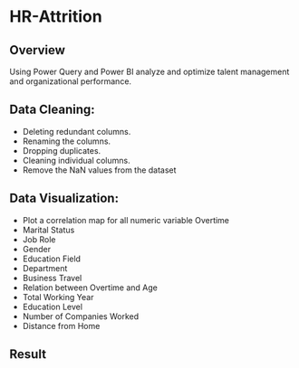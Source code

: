 # HR-Attrition

## Overview
Using Power Query and Power BI analyze and optimize talent management and organizational performance.

## Data Cleaning:
- Deleting redundant columns.
- Renaming the columns.
- Dropping duplicates.
- Cleaning individual columns.
- Remove the NaN values from the dataset

## Data Visualization:
- Plot a correlation map for all numeric variable Overtime
- Marital Status
- Job Role
- Gender
- Education Field
- Department
- Business Travel
- Relation between Overtime and Age
- Total Working Year
- Education Level
- Number of Companies Worked
- Distance from Home

## Result

